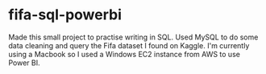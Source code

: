 # fifa-sql-powerbi

Made this small project to practise writing in SQL. Used MySQL to do some data cleaning and query the Fifa dataset I found on Kaggle.
I'm currently using a Macbook so I used a Windows EC2 instance from AWS to use Power BI.
